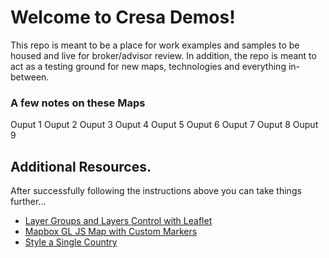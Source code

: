# Welcome to Cresa Demos!
This repo is meant to be a place for work examples and samples to be housed and live for broker/advisor review. In addition, the repo is meant to act as a testing ground for new maps, technologies and everything in-between.

### A few notes on these Maps
Ouput 1
Ouput 2
Ouput 3
Ouput 4
Ouput 5
Ouput 6
Ouput 7
Ouput 8
Ouput 9
## Additional Resources.
After successfully following the instructions above you can take things further...
- [Layer Groups and Layers Control with Leaflet](https://leafletjs.com/examples/layers-control/)
- [Mapbox GL JS Map with Custom Markers](https://docs.mapbox.com/help/tutorials/custom-markers-gl-js/)
- [Style a Single Country](https://docs.mapbox.com/help/tutorials/style-single-country/)
